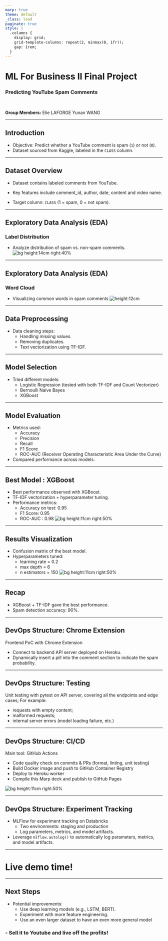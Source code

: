 ```yaml
---
marp: true
theme: default
_class: lead
paginate: true
style: |
  .columns {
    display: grid;
    grid-template-columns: repeat(2, minmax(0, 1fr));
    gap: 1rem;
  }
---
```


# **ML For Business II Final Project**
### Predicting YouTube Spam Comments

<br>

**Group Members:**
Elie LAFORGE
Yunan WANG


---

## **Introduction**
- Objective: Predict whether a YouTube comment is spam (`1`) or not (`0`).
- Dataset sourced from Kaggle, labeled in the `CLASS` column.

---

## **Dataset Overview**
- Dataset contains labeled comments from YouTube.
- Key features include comment_id, author, date, content and video name.

- Target column: `CLASS` (1 = spam, 0 = not spam).

---

## **Exploratory Data Analysis (EDA)**
### **Label Distribution**

- Analyze distribution of spam vs. non-spam comments.
![bg height:14cm right:40%](./assets/labelled%20distrib.png)



---
## **Exploratory Data Analysis (EDA)**
### **Word Cloud**

- Visualizing common words in spam comments
![height:12cm](./assets/wordcloud.png)

---
## **Data Preprocessing**
- Data cleaning steps:
  - Handling missing values.
  - Removing duplicates.
  - Text vectorization using TF-IDF.

---

## **Model Selection**
- Tried different models:
  - Logistic Regression (tested with both TF-IDF and Count Vectorizer)
  - Bernoulli Naive Bayes
  - XGBoost
---

## **Model Evaluation**
- Metrics used:
  - Accuracy
  - Precision
  - Recall
  - F1 Score
  - ROC-AUC (Receiver Operating Characteristic Area Under the Curve)
- Compared performance across models.

---

## **Best Model : XGBoost**
- Best performance observed with XGBoost. 
- TF-IDF vectorization + hyperparameter tuning.
- Performance metrics:
  - Accuracy on test: 0.95
  - F1 Score: 0.95
  - ROC-AUC : 0.98
![bg height:11cm right:50% ](./assets/roc-auc.png)

---

## **Results Visualization**
- Confusion matrix of the best model.
- Hyperparameters tuned:
  - learning rate = 0.2
  - max depth = 6
  - n estimators = 150
![bg height:11cm right:50% ](./assets/confusion%20matrix%200.65.png)

---

## **Recap**
- XGBoost + TF-IDF gave the best performance.
- Spam detection accuracy: 90%.


---

## **DevOps Structure: Chrome Extension** 

Frontend PoC with Chrome Extension

- Connect to backend API server deployed on Heroku.
- Dynamically insert a pill into the comment section to indicate the spam probability.


---

## **DevOps Structure: Testing**

Unit testing with pytest on API server, covering all the endpoints and edge cases; For example: 

- requests with empty content;
- malformed requests;
- internal server errors (model loading failure, etc.)

---

## **DevOps Structure: CI/CD**

Main tool: GitHub Actions

- Code quality check on commits & PRs (format, linting, unit testing)
- Build Docker image and push to GitHub Container Registry
- Deploy to Heroku worker
- Compile this Marp deck and publish to GitHub Pages

![bg height:11cm right:50% ](./assets/workflows.png)

---

## **DevOps Structure: Experiment Tracking**

- MLFlow for experiment tracking on Databricks
  - Two environments: staging and production
  - Log parameters, metrics, and model artifacts.
- Leverage `mlflow.autolog()` to automatically log parameters, metrics, and model artifacts.

---

# Live demo time!

---

## **Next Steps**
- Potential improvements:
  - Use deep learning models (e.g., LSTM, BERT).
  - Experiment with more feature engineering.
  - Use an even larger dataset to have an even more general model

### **- Sell it to Youtube and live off the profits!**

